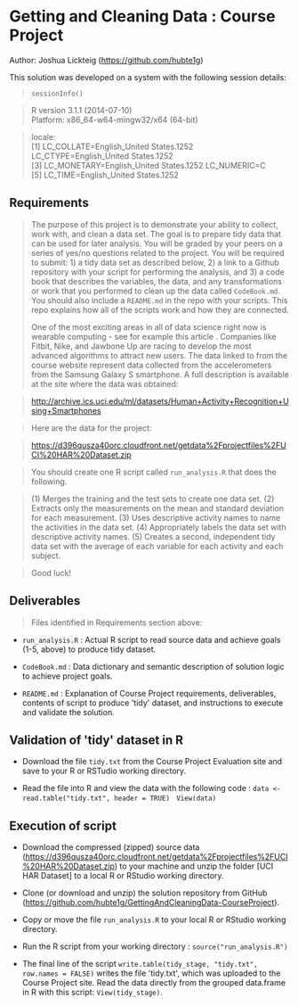 Getting and Cleaning Data : Course Project
=====================================
Author: Joshua Lickteig (https://github.com/hubte1g)

This solution was developed on a system with the following session details:

> ```sessionInfo()```  

> R version 3.1.1 (2014-07-10)  
> Platform: x86_64-w64-mingw32/x64 (64-bit)  

> locale:  
> [1] LC_COLLATE=English_United States.1252  LC_CTYPE=English_United States.1252  
> [3] LC_MONETARY=English_United States.1252 LC_NUMERIC=C  
> [5] LC_TIME=English_United States.1252


Requirements
--------------------------

> The purpose of this project is to demonstrate your ability to collect, work with, and clean a data set. The goal is to prepare tidy data that can be used for later analysis. You will be graded by your peers on a series of yes/no questions related to the project. You will be required to submit: 1) a tidy data set as described below, 2) a link to a Github repository with your script for performing the analysis, and 3) a code book that describes the variables, the data, and any transformations or work that you performed to clean up the data called `CodeBook.md`. You should also include a `README.md` in the repo with your scripts. This repo explains how all of the scripts work and how they are connected.
> 
> One of the most exciting areas in all of data science right now is wearable computing - see for example this article . Companies like Fitbit, Nike, and Jawbone Up are racing to develop the most advanced algorithms to attract new users. The data linked to from the course website represent data collected from the accelerometers from the Samsung Galaxy S smartphone. A full description is available at the site where the data was obtained:
 
> http://archive.ics.uci.edu/ml/datasets/Human+Activity+Recognition+Using+Smartphones
 
> Here are the data for the project:
 
> https://d396qusza40orc.cloudfront.net/getdata%2Fprojectfiles%2FUCI%20HAR%20Dataset.zip
 
> You should create one R script called `run_analysis.R` that does the following.
 
> (1) Merges the training and the test sets to create one data set.
> (2) Extracts only the measurements on the mean and standard deviation for each measurement.
> (3) Uses descriptive activity names to name the activities in the data set.
> (4) Appropriately labels the data set with descriptive activity names.
> (5) Creates a second, independent tidy data set with the average of each variable for each activity and each subject.

> Good luck!

Deliverables
-------------------------------
> Files identified in Requirements section above:

* `run_analysis.R` : Actual R script to read source data and achieve goals (1-5, above) to produce tidy dataset.

* `CodeBook.md` : Data dictionary and semantic description of solution logic to achieve project goals.

* `README.md` : Explanation of Course Project requirements, deliverables, contents of script to produce 'tidy' dataset, and instructions to execute and validate the solution.


Validation of 'tidy' dataset in R
----------------
* Download the file `tidy.txt` from the Course Project Evaluation site and save to your R or RSTudio working directory.

* Read the file into R and view the data with the following code : ```data <- read.table("tidy.txt", header = TRUE)```  &nbsp;  ```View(data)```

Execution of script
-------------------------------

* Download the compressed (zipped) source data (https://d396qusza40orc.cloudfront.net/getdata%2Fprojectfiles%2FUCI%20HAR%20Dataset.zip) to your machine and unzip the folder [UCI HAR Dataset] to a local R or RStudio working directory.  

* Clone (or download and unzip) the solution repository from GitHub (https://github.com/hubte1g/GettingAndCleaningData-CourseProject).

* Copy or move the file `run_analysis.R` to your local R or RStudio working directory. 

* Run the R script from your working directory : ```source("run_analysis.R")```

* The final line of the script ```write.table(tidy_stage, "tidy.txt", row.names = FALSE)``` writes the file 'tidy.txt', which was uploaded to the Course Project site. Read the data directly from the grouped data.frame in R with this script: ```View(tidy_stage)```.





